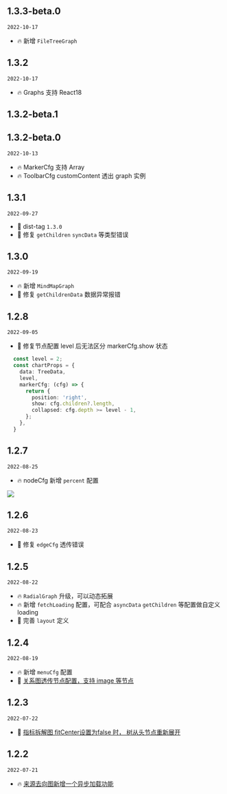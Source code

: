 
## 1.3.3-beta.0

`2022-10-17`

- 🔥 新增 `FileTreeGraph` 

## 1.3.2

`2022-10-17`

- 🔥 Graphs 支持 React18 

## 1.3.2-beta.1
## 1.3.2-beta.0

`2022-10-13`

- 🔥 MarkerCfg 支持 Array
- 🔥 ToolbarCfg customContent 透出 graph 实例

## 1.3.1

`2022-09-27`

- 🐞 dist-tag `1.3.0` 
- 🐞 修复 `getChildren` `syncData` 等类型错误

## 1.3.0

`2022-09-19`

- 🔥 新增 `MindMapGraph`
- 🐞 修复 `getChildrenData` 数据异常报错

## 1.2.8

`2022-09-05`

- 🐞 修复节点配置 level 后无法区分 markerCfg.show 状态

```ts
  const level = 2;
  const chartProps = {
    data: TreeData,
    level,
    markerCfg: (cfg) => {
      return {
        position: 'right',
        show: cfg.children?.length,
        collapsed: cfg.depth >= level - 1,
      };
    },
  }
```

## 1.2.7

`2022-08-25`

- 🔥 nodeCfg 新增 `percent` 配置

<img src=https://gw.alipayobjects.com/zos/antfincdn/9UCy2n8WPu/fe8e1b07-efde-4ba8-9e83-97986f668faf.png>

## 1.2.6

`2022-08-23`

- 🐞 修复 `edgeCfg` 透传错误

## 1.2.5

`2022-08-22`

- 🔥 `RadialGraph` 升级，可以动态拓展
- 🔥 新增 `fetchLoading` 配置，可配合 `asyncData` `getChildren` 等配置做自定义loading
- 🐞 完善 `layout` 定义

## 1.2.4

`2022-08-19`

- 🔥 新增 `menuCfg` 配置
- 🐞 [关系图透传节点配置，支持 image 等节点](https://github.com/ant-design/ant-design-charts/issues/1489)

## 1.2.3

`2022-07-22`

- 🐞 [指标拆解图 fitCenter设置为false 时， 树从头节点重新展开](https://github.com/ant-design/ant-design-charts/issues/1441)


## 1.2.2

`2022-07-21`

- 🔥 [来源去向图新增一个异步加载功能](https://github.com/ant-design/ant-design-charts/issues/1437)

